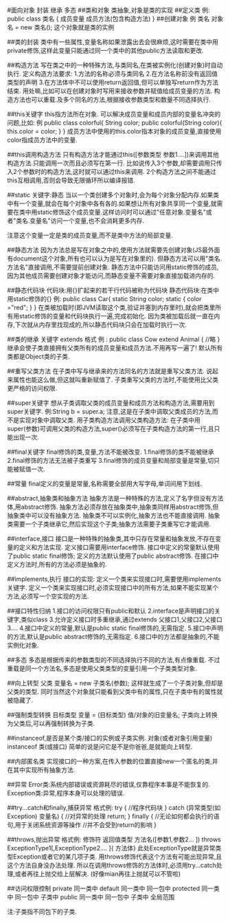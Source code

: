 #面向对象
封装 继承 多态
##类和对象
类抽象,对象是类的实现
##定义类
例:
public class 类名 {
    成员变量
    成员方法(包含构造方法)
}
##创建对象
例
类名 对象名 = new 类名();
这个对象就是类的实例

##类的封装
类中有一些属性,变量名称如果泄露出去会很麻烦,这时需要在类中用private修饰,这样此变量只能通过同一个类中的其他public方法读取和更改.

##构造方法
写在类之中的一种特殊方法,与类同名,在类被实例化(创建对象)时自动执行.
定义构造方法要求:
1.方法的名称必须与类同名
2.在方法名称前没有返回值类型的声明
3.在方法体中不可以使用return返回值,但可以单独写return作为方法结束.
用处嘛,比如可以在创建对象时写用来接收参数并赋值给成员变量的方法.
构造方法也可以重载.及多个同名的方法,根据接收参数类型和数量不同选择执行.

##this关键字
this指方法所在对象.
可以解决成员变量和成员内部的变量名冲突的问题,比如:
例
public class colorful{
    String color;
    public colorful(String color){
        this.color = color;
    }
}
成员方法中使用的this.color指本对象的成员变量,直接使用color指成员方法中的变量.

##this调用构造方法
只有构造方法才能通过this([参数类型 参数1....])来调用其他构造方法.只能调用一次而且必须写在第一行.
比如说传入3个参数,却需要调用只传入2个参数时的构造方法,这时就可以通过this来调用.
2个构造方法之间不能通过this互相调用,否则会导致无限循环所以编译报错.

##static 关键字:静态
当以一个类创建多个对象时,会为每个对象分配内存.如果类中有一个变量,就会在每个对象中各有各的.如果想让所有对象共享同一个变量,就需要在类中用static修饰这个成员变量.这样访问时可以通过"任意对象.变量名"或者"类名.变量名"访问一个变量,也不会消耗更多内存.

注意这个变量一定是类的成员变量,而不是类中方法的局部变量.

##静态方法 
因为方法总是写在对象之中的,使用方法就需要先创建对象(JS最外面有document这个对象,所有也可以认为是写在对象里的).
但静态方法可以用"类名.方法名"直接调用,不需要提前创建对象.
静态方法中只能访问用static修饰的成员,因为其他成员需要创建对象才能访问,而静态变量不需要对象直接加载进内存的.

##静态代码块
代码块:用{}扩起来的若干行代码被称为代码块
静态代码块:在类中用static修饰的{}
例:
public class Car{
    static String color;
    static {
        color ="red";
    }
}
在类被加载时(即JVM读取这个类,验证并塞到内存里时),就会把类里所有用static修饰的变量和代码块执行一遍,完成初始化.
因为类被加载后就一直在内存,下次就从内存里找现成的,所以静态代码块只会在加载时执行一次.

##类的继承 关键字 extends
格式 例 :
public class Cow extend Animal {
    //略
}
继承会使子类直接拥有父类所有的成员变量和成员方法.不用再写一遍了!
默认所有类都是Object类的子类.

##重写父类方法
在子类中写与继承来的方法同名的方法就是重写父类方法.
说起来属性也能这么做,但这就叫重新赋值了.
子类重写父类的方法时,不能使用比父类更严格的访问权限.

##super关键字
想从子类调取父类的成员变量和成员方法和构造方法,需要用到super关键字.
例:String b = super.a;
注意,这是在子类中调取父类成员的方法,而不是实现对象中调取父类.
用子类构造方法调用父类构造方法:
在子类中用super(参数)可调用父类的构造方法,super()必须写在子类构造方法的第一行,且只能出现一次.

##final关键字
final修饰的类,变量,方法不能被改变.
1.final修饰的类不能被继承
2.final修饰的方法无法被子类重写
3.final修饰的成员变量和局部变量是常量,切只能被赋值一次.

##常量
final定义的变量是常量,名称需要全部用大写字母,单词间用下划线.


##abstract,抽象类和抽象方法
抽象方法是一种特殊的方法,定义了名字但没有方法体,用abstract修饰.
抽象方法必须存放在抽象类中,抽象类同样用abstract修饰,但抽象类中可以没有抽象方法.
抽象类不可以实例化,抽象方法也不能直接调用.
抽象类需要一个子类继承它,然后实现这个子类;抽象方法需要子类重写它才能调用.

##interface,接口
接口是一种特殊的抽象类,其中只存在常量和抽象发放,不存在变量的定义和方法实现.
定义接口需要用interface修饰.
接口中定义的常量默认使用了public static final修饰;
定义的方法默认使用了public abstract修饰.
在接口中定义方法时,所有的方法必须是抽象的.

##implements,执行
接口的实现:
定义一个类来实现接口时,需要使用implements关键字.
定义一个类来实现接口时,必须实现接口中的所有方法,如果不能实现某个方法,必须写一个空实现的方法.

##接口特性归纳
1.接口的访问权限只有public和默认
2.interface是声明接口的关键字,类似class
3.允许定义接口时多重继承,通过extends 父接口1,父接口2,父接口3....
4.接口中定义的常量,默认是public static final修饰的,无需指定.
5.接口中声明的方法,默认是public abstract修饰的,无需指定.
6.接口中的方法都是抽象的,不能实例化对象.

##多态
多态是根据传来的参数类型的不同选择执行不同的方法,有点像重载.
不过重载是同一个方法名,多态是使用父类类型的变量引用一个子类类型对象.


##向上转型
父类 变量名 = new 子类名(参数);
这样就生成了一个子类对象,但却是父类的类型.
同时当然这个对象就只能看到父类中有的属性,只在子类中有的属性就被隐藏了.


##强制类型转换
目标类型 变量 = (目标类型) 值/对象的旧变量名;
子类向上转换为父类后,可以再强制转换为子类.

##instanceof,是否是某个类/接口的实例或子类实例.
对象(或者对象引用变量) instanceof 类(或接口)
简单的说是问它是不是你爸爸,是就能向上转型.

##内部匿名类
实现接口的一种方案,在传入参数的位置直接new一个匿名的类,并在其中实现所有抽象方法.

##异常
Error类:系统内部错误或资源耗尽的错误,仅靠程序本事是不能恢复的.
Exception类:异常,程序本身可以处理的错误.

##try...catch和finally,捕获异常
格式例:
try {
    //程序代码块
} catch (异常类型(如Exception) 变量名) {
    //对异常的处理
    return;
} finally {
    //无论如何都会执行的语句,用于关闭系统资源等操作
    //并不会受到return的影响
}

##throws,抛出异常
格式例:
修饰符 返回值类型 方法名([参数1,参数2... ]) throws ExceptionType1[,ExceptionType2.... ]{
    方法体} 
此处ExceptionType就是异常类型Exception或者它的某几项子类.
用throws修饰代表这个方法有可能出现异常,且这个方法自身没办法处理.
所以在调用throws修饰的方法体时,必须用try...catch处理,或者再往上抛交给上层解决.
(好像mian再往上抛就可以不管啦)

##访问权限控制
private    同一类中
default    同一类中    同一包中
protected  同一类中    同一包中    子类中
public     同一类中    同一包中    子类中    全局范围

注:子类指不同包下的子类.